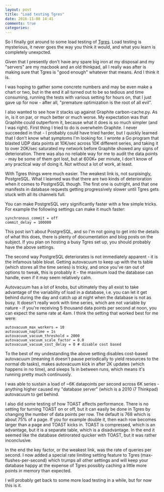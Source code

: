 ```yaml
---
layout: post
title: "Load testing Tgres"
date: 2016-11-08 14:41
comments: true
categories:
---
```


So I finally got around to some load testing of [Tgres](https://github.com/tgres/tgres). Load testing is
mysterious, it never goes the way you think it would, and what you
learn is completely unexpcted.

Given that I presently don't have any spare big iron at my disposal
and my "servers" are my macbook and an old thinkpad, all I really was
after is making sure that Tgres is "good enough" whatever that
means. And I think it is.

I was hoping to gather some concrete numbers and may be even make a
chart or two, but in the end it all turned out to be so tedious and
time consuming, running the tests with various setting for hours on,
that I just gave up for now - after all, "premature optimization is
the root of all evil".

I also wanted to see how it stacks up against Graphite
carbon-cache.py. As in, is it on par, or much better or much worse. My
expectation was that Graphite could outperform it, because what it
does is so much simpler (and I was right). First thing I tried to do
is overwhelm Graphite. I never succeeded in that - I probably could
have tried harder, but I quickly learned that I don't know what
symptoms I'm looking for. I wronte a Go program that blasted UDP data
points at 10K/sec across 10K different series, and taking it to over
20K/sec saturated my network before Graphite showed any signs of
deterioration. There was also no reliable way for me to audit the data
points - may be some of them got lost, but at 600K+ per minute, I
don't know of any practical way of doing it. Not without a lot of
work, at least.

With Tgres things were much easier. The weakest link is, not
surpisingly, PostgreSQL. What I learned was that there are two kinds of
deterioration when it comes to PostgreSQL though. The first one is
outright, and that one manifests in database requests getting
progressively slower until Tgres gets stuck with all its channels
full.

You can make PostgreSQL very significantly faster with a few simple
tricks. For example the following settings can make it much faster:

```
synchronous_commit = off
commit_delay = 100000
```

This post isn't about PostgreSQL, and so I'm not going to get into the
details of what this does, there is plenty of documentation and blog
posts on the subject. If you plan on hosting a busy Tgres set up, you
should probably have the above settings.

The second way PostgreSQL deteriorates is not immediately apparent - it
is the infamous table bloat. Getting autovacuum to keep up with the ts
table (which stores all the time series) is tricky, and once you've
ran out of options to tweak, this is probably it - the maximum load
the database can handle, even if it may seem relatively calm.

Autovacuum has a lot of knobs, but ultimately they all exist to take
advantage of the variability of load in a database, i.e. you can let
it get behind during the day and catch up at night when the database
is not as busy. It doesn't really work with time series, which are not
variable by nature - if you're receiving 5 thousand data points per
second at noon, you can expect the same rate at 4am. I think the
setting that worked best for me were:

```
autovacuum_max_workers = 10
autovacuum_naptime = 1s
autovacuum_vacuum_threshold = 2000
autovacuum_vacuum_scale_factor = 0.0
autovacuum_vacuum_cost_delay = 0 # disable cost based

```

To the best of my undestanding the above setting disables cost-based
autovacuum (meaning it doesn't pause periodically to yield resources
to the normal db tasks), makes autovacuum kick in after 2K updates
(which happens in no time), and sleeps 1s in between runs, which means
it's running pretty much continuosly.

I was able to sustain a load of ~6K datapoints per second across 6K
series - anything higher caused my "database server" (which is a 2010
i7 Thinkpad) autovacuum to get behind.

I also did some testing of how TOAST affects performance. There is no
setting for turning TOAST on or off, but it can easily be done in
Tgres by changing the number of data points per row. The default is
768 which is about 75% of a page. If you for example double it, then
each row becomes larger than a page and TOAST kicks in. TOAST is
compressed, which is an advantage, but it is a separate table, which
is a disadvantage. In the end it seemed like the database detirorated
quicker with TOAST, but it was rather inconclusive.

In the end the key factor, or the weakest link, was the rate of
queries per second. I now added a special rate limiting setting
feature to Tgres (max-flushes-per-second) which trumps all other
settings and will keep your database happy at the expense of Tgres
possibly caching a little more points in memory than expected.

I will probably get back to some more load testing in a while, but for
now this is it.
